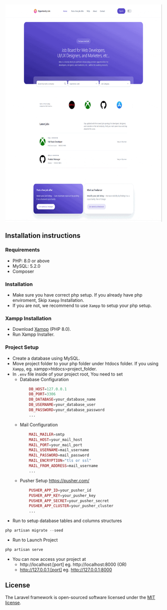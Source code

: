 <p align="center"><img src="./public/assets/images/show-case.gif" height="700" alt="OpportunityLink Logo"></p>

## Installation instructions
### Requirements
- PHP: 8.0 or above
- MySQL: 5.2.0
- Composer

### Installation
- Make sure you have correct php setup. If you already have php enviroment, Skip `Xampp` Installation. 
- If you are not, we recommend to use `Xampp` to setup your php setup.

### Xampp Installation
- Download [Xampp](https://www.apachefriends.org/download.html) (PHP 8.0).
- Run Xampp Installer.

### Project Setup
- Create a database using MySQL.
- Move project folder to your php folder under htdocs folder. If you using `Xampp`, eg. xampp>htdocs>project_folder.
- In `.env` file inside of your project root, You need to set
    - Database Configuration
        ```php
            DB_HOST=127.0.0.1
            DB_PORT=3306
            DB_DATABASE=your_database_name
            DB_USERNAME=your_database_user
            DB_PASSWORD=your_database_password
            ...
        ```
    - Mail Configuration
        ```php
            MAIL_MAILER=smtp
            MAIL_HOST=your_mail_host
            MAIL_PORT=your_mail_port
            MAIL_USERNAME=mail_username
            MAIL_PASSWORD=mail_password
            MAIL_ENCRYPTION="tls or ssl"
            MAIL_FROM_ADDRESS=mail_username
            ...
        ```
    - Pusher Setup https://pusher.com/
        ```php
            PUSHER_APP_ID=your_pusher_id
            PUSHER_APP_KEY=your_pusher_key
            PUSHER_APP_SECRET=your_pusher_secret
            PUSHER_APP_CLUSTER=your_pusher_cluster
            ...
        ```    
- Run to setup database tables and columns structures
```php 
php artisan migrate --seed
```
- Run to Launch Project
```php 
php artisan serve
```
- You can now access your project at 
    - http://localhost:[port] eg. http://localhost:8000 (OR)
    - http://127.0.0.1:[port] eg. http://127.0.0.1:8000


## License

The Laravel framework is open-sourced software licensed under the [MIT license](https://opensource.org/licenses/MIT).
